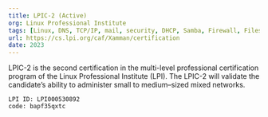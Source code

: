 ```yaml
---
title: LPIC-2 (Active)
org: Linux Professional Institute
tags: [Linux, DNS, TCP/IP, mail, security, DHCP, Samba, Firewall, Filesystem, Kernel, Storage, Apache/Nginx]
url: https://cs.lpi.org/caf/Xamman/certification
date: 2023
---
```

LPIC-2 is the second certification in the multi-level professional certification program of the Linux Professional Institute (LPI). The LPIC-2 will validate the candidate’s ability to administer small to medium–sized mixed networks.

```
LPI ID: LPI000530892
code: bapf35qxtc
```

